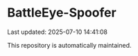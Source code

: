 # BattleEye-Spoofer

Last updated: 2025-07-10 14:41:08

This repository is automatically maintained.
